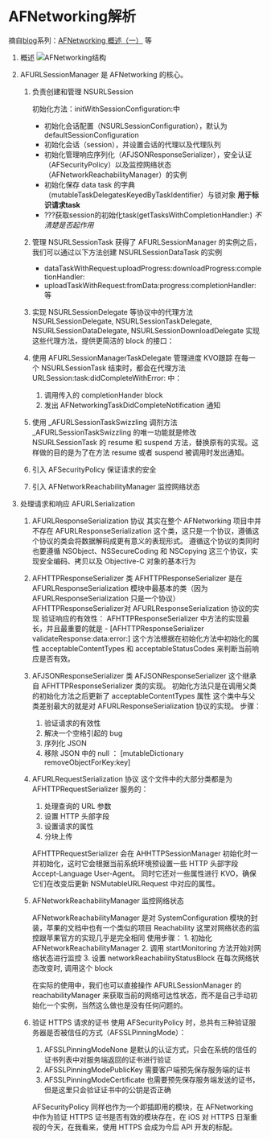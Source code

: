 # AFNetworking解析

摘自[blog](http://draveness.me/)系列：[AFNetworking 概述（一）](http://draveness.me/afnetworking1.html) 等


1. 概述
![AFNetworking结构](http://7xrlu3.com1.z0.glb.clouddn.com/2016-03-21-afnetworking-arch.png)

2. AFURLSessionManager 是 AFNetworking 的核心。

    1. 负责创建和管理 NSURLSession
        
        初始化方法：initWithSessionConfiguration:中
        - 初始化会话配置（NSURLSessionConfiguration），默认为defaultSessionConfiguration
        - 初始化会话（session），并设置会话的代理以及代理队列
        - 初始化管理响应序列化（AFJSONResponseSerializer），安全认证（AFSecurityPolicy）以及监控网络状态（AFNetworkReachabilityManager）的实例
        - 初始化保存 data task 的字典（mutableTaskDelegatesKeyedByTaskIdentifier）与锁对象 **用于标识请求task**
        - ???获取session的初始化task(getTasksWithCompletionHandler:) *不清楚是否起作用*
    
    2. 管理 NSURLSessionTask
        获得了 AFURLSessionManager 的实例之后，我们可以通过以下方法创建 NSURLSessionDataTask 的实例
        - dataTaskWithRequest:uploadProgress:downloadProgress:completionHandler:        
        - uploadTaskWithRequest:fromData:progress:completionHandler:
        等

    3. 实现 NSURLSessionDelegate 等协议中的代理方法
        NSURLSessionDelegate, NSURLSessionTaskDelegate, NSURLSessionDataDelegate, NSURLSessionDownloadDelegate
        实现这些代理方法，提供更简洁的 block 的接口：
    
    4. 使用 AFURLSessionManagerTaskDelegate 管理进度
        KVO跟踪
        在每一个 NSURLSessionTask 结束时，都会在代理方法 URLSession:task:didCompleteWithError: 中：
        1. 调用传入的 completionHander block
        2. 发出 AFNetworkingTaskDidCompleteNotification 通知
    
    5. 使用 _AFURLSessionTaskSwizzling 调剂方法
        _AFURLSessionTaskSwizzling 的唯一功能就是修改 NSURLSessionTask 的 resume 和 suspend 方法，替换原有的实现。这样做的目的是为了在方法 resume 或者 suspend 被调用时发出通知。
    
    6. 引入 AFSecurityPolicy 保证请求的安全
    7. 引入 AFNetworkReachabilityManager 监控网络状态


3. 处理请求和响应 AFURLSerialization
    
    1. AFURLResponseSerialization 协议
    其实在整个 AFNetworking 项目中并不存在 AFURLResponseSerialization 这个类，这只是一个协议，遵循这个协议的类会将数据解码成更有意义的表现形式。
    遵循这个协议的类同时也要遵循 NSObject、NSSecureCoding 和 NSCopying 这三个协议，实现安全编码、拷贝以及 Objective-C 对象的基本行为

    2. AFHTTPResponseSerializer 类
        AFHTTPResponseSerializer 是在AFURLResponseSerialization 模块中最基本的类（因为 AFURLResponseSerialization 只是一个协议） AFHTTPResponseSerializer对 AFURLResponseSerialization 协议的实现
    验证响应的有效性：
    AFHTTPResponseSerializer 中方法的实现最长，并且最重要的就是 - [AFHTTPResponseSerializer validateResponse:data:error:]
    这个方法根据在初始化方法中初始化的属性 acceptableContentTypes 和 acceptableStatusCodes 来判断当前响应是否有效。
    
    
    3. AFJSONResponseSerializer 类
     AFJSONResponseSerializer 这个继承自 AFHTTPResponseSerializer 类的实现。
     初始化方法只是在调用父类的初始化方法之后更新了 acceptableContentTypes 属性
     这个类中与父类差别最大的就是对 AFURLResponseSerialization 协议的实现。
     步骤：
        1. 验证请求的有效性
        2. 解决一个空格引起的 bug
        3. 序列化 JSON
        4. 移除 JSON 中的 null ： [mutableDictionary removeObjectForKey:key]


    4. AFURLRequestSerialization 协议
        这个文件中的大部分类都是为 AFHTTPRequestSerializer 服务的：
        1. 处理查询的 URL 参数
        2. 设置 HTTP 头部字段
        3. 设置请求的属性
        4. 分块上传

        AFHTTPRequestSerializer 会在 AHHTTPSessionManager 初始化时一并初始化，这时它会根据当前系统环境预设置一些 HTTP 头部字段 Accept-Language User-Agent。
        同时它还对一些属性进行 KVO，确保它们在改变后更新 NSMutableURLRequest 中对应的属性。

    
    4. AFNetworkReachabilityManager 监控网络状态

        AFNetworkReachabilityManager 是对 SystemConfiguration 模块的封装，苹果的文档中也有一个类似的项目 Reachability 这里对网络状态的监控跟苹果官方的实现几乎是完全相同
        使用步骤：
            1. 初始化 AFNetworkReachabilityManager
            2. 调用 startMonitoring 方法开始对网络状态进行监控
            3. 设置 networkReachabilityStatusBlock 在每次网络状态改变时, 调用这个 block
        
        在实际的使用中，我们也可以直接操作 AFURLSessionManager 的 reachabilityManager 来获取当前的网络可达性状态，而不是自己手动初始化一个实例，当然这么做也是没有任何问题的。
    
    5. 验证 HTTPS 请求的证书
        使用 AFSecurityPolicy 时，总共有三种验证服务器是否被信任的方式（AFSSLPinningMode）：
        1. AFSSLPinningModeNone 是默认的认证方式，只会在系统的信任的证书列表中对服务端返回的证书进行验证
        2. AFSSLPinningModePublicKey 需要客户端预先保存服务端的证书
        3. AFSSLPinningModeCertificate 也需要预先保存服务端发送的证书，但是这里只会验证证书中的公钥是否正确
    
        AFSecurityPolicy 同样也作为一个即插即用的模块，在 AFNetworking 中作为验证 HTTPS 证书是否有效的模块存在，在 iOS 对 HTTPS 日渐重视的今天，在我看来，使用 HTTPS 会成为今后 API 开发的标配。

